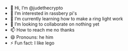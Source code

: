 - 👋 Hi, I’m @judethecrypto
- 👀 I’m interested in rassbery pi's
- 🌱 I’m currently learning how to make a ring light work
- 💞️ I’m looking to collaborate on nothing yet
- 📫 How to reach me no thanks
- 😄 Pronouns: he him 
- ⚡ Fun fact: I like lego

<!---
judethecrypto/judethecrypto is a ✨ special ✨ repository because its `README.md` (this file) appears on your GitHub profile.
You can click the Preview link to take a look at your changes.
--->
